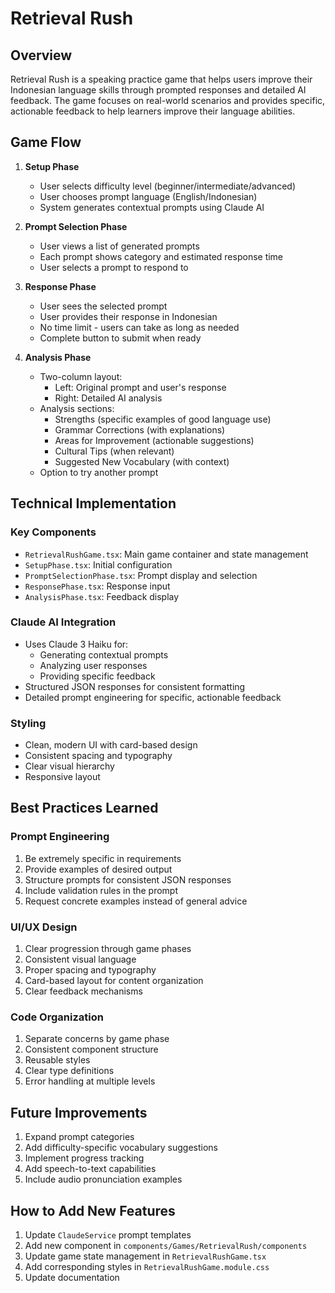 # Retrieval Rush

## Overview
Retrieval Rush is a speaking practice game that helps users improve their Indonesian language skills through prompted responses and detailed AI feedback. The game focuses on real-world scenarios and provides specific, actionable feedback to help learners improve their language abilities.

## Game Flow
1. **Setup Phase**
   - User selects difficulty level (beginner/intermediate/advanced)
   - User chooses prompt language (English/Indonesian)
   - System generates contextual prompts using Claude AI

2. **Prompt Selection Phase**
   - User views a list of generated prompts
   - Each prompt shows category and estimated response time
   - User selects a prompt to respond to

3. **Response Phase**
   - User sees the selected prompt
   - User provides their response in Indonesian
   - No time limit - users can take as long as needed
   - Complete button to submit when ready

4. **Analysis Phase**
   - Two-column layout:
     - Left: Original prompt and user's response
     - Right: Detailed AI analysis
   - Analysis sections:
     - Strengths (specific examples of good language use)
     - Grammar Corrections (with explanations)
     - Areas for Improvement (actionable suggestions)
     - Cultural Tips (when relevant)
     - Suggested New Vocabulary (with context)
   - Option to try another prompt

## Technical Implementation

### Key Components
- `RetrievalRushGame.tsx`: Main game container and state management
- `SetupPhase.tsx`: Initial configuration
- `PromptSelectionPhase.tsx`: Prompt display and selection
- `ResponsePhase.tsx`: Response input
- `AnalysisPhase.tsx`: Feedback display

### Claude AI Integration
- Uses Claude 3 Haiku for:
  - Generating contextual prompts
  - Analyzing user responses
  - Providing specific feedback
- Structured JSON responses for consistent formatting
- Detailed prompt engineering for specific, actionable feedback

### Styling
- Clean, modern UI with card-based design
- Consistent spacing and typography
- Clear visual hierarchy
- Responsive layout

## Best Practices Learned

### Prompt Engineering
1. Be extremely specific in requirements
2. Provide examples of desired output
3. Structure prompts for consistent JSON responses
4. Include validation rules in the prompt
5. Request concrete examples instead of general advice

### UI/UX Design
1. Clear progression through game phases
2. Consistent visual language
3. Proper spacing and typography
4. Card-based layout for content organization
5. Clear feedback mechanisms

### Code Organization
1. Separate concerns by game phase
2. Consistent component structure
3. Reusable styles
4. Clear type definitions
5. Error handling at multiple levels

## Future Improvements
1. Expand prompt categories
2. Add difficulty-specific vocabulary suggestions
3. Implement progress tracking
4. Add speech-to-text capabilities
5. Include audio pronunciation examples

## How to Add New Features
1. Update `ClaudeService` prompt templates
2. Add new component in `components/Games/RetrievalRush/components`
3. Update game state management in `RetrievalRushGame.tsx`
4. Add corresponding styles in `RetrievalRushGame.module.css`
5. Update documentation 